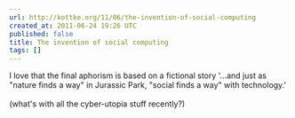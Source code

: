 ```yaml
---
url: http://kottke.org/11/06/the-invention-of-social-computing
created_at: 2011-06-24 19:26 UTC
published: false
title: The invention of social computing
tags: []
---
```


I love that the final aphorism is based on a fictional story '...and just as "nature finds a way" in Jurassic Park, "social finds a way" with technology.'<br><br>(what's with all the cyber-utopia stuff recently?)
